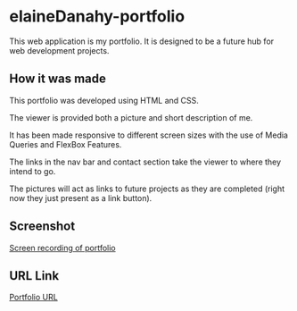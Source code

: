 # elaineDanahy-portfolio

This web application is my portfolio. It is designed to be a future hub for web development projects.

## How it was made

This portfolio was developed using HTML and CSS.

The viewer is provided both a picture and short description of me. 

It has been made responsive to different screen sizes with the use of Media Queries and FlexBox Features. 

The links in the nav bar and contact section take the viewer to where they intend to go. 

The pictures will act as links to future projects as they are completed (right now they just present as a link button).


## Screenshot
[Screen recording of portfolio](./assets/images/Screen%20Shot%202022-04-16%20at%209.33.36%20AM.png)


## URL Link
[Portfolio URL](https://edanahy22.github.io/elaineDanahy-portfolio/)
